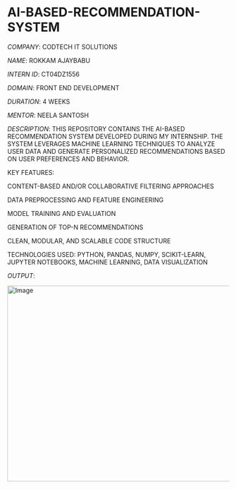# AI-BASED-RECOMMENDATION-SYSTEM

*COMPANY*: CODTECH IT SOLUTIONS

*NAME*: ROKKAM AJAYBABU

*INTERN ID*: CT04DZ1556

*DOMAIN*: FRONT END DEVELOPMENT

*DURATION*: 4 WEEKS

*MENTOR*: NEELA SANTOSH

*DESCRIPTION*:
THIS REPOSITORY CONTAINS THE AI-BASED RECOMMENDATION SYSTEM DEVELOPED DURING MY INTERNSHIP.
THE SYSTEM LEVERAGES MACHINE LEARNING TECHNIQUES TO ANALYZE USER DATA AND GENERATE PERSONALIZED RECOMMENDATIONS BASED ON USER PREFERENCES AND BEHAVIOR.

KEY FEATURES:

CONTENT-BASED AND/OR COLLABORATIVE FILTERING APPROACHES

DATA PREPROCESSING AND FEATURE ENGINEERING

MODEL TRAINING AND EVALUATION

GENERATION OF TOP-N RECOMMENDATIONS

CLEAN, MODULAR, AND SCALABLE CODE STRUCTURE

TECHNOLOGIES USED: PYTHON, PANDAS, NUMPY, SCIKIT-LEARN, JUPYTER NOTEBOOKS, MACHINE LEARNING, DATA VISUALIZATION

*OUTPUT*:

<img width="855" height="444" alt="Image" src="https://github.com/user-attachments/assets/8a457601-8074-41aa-a62f-dd9f6fe27281" />
